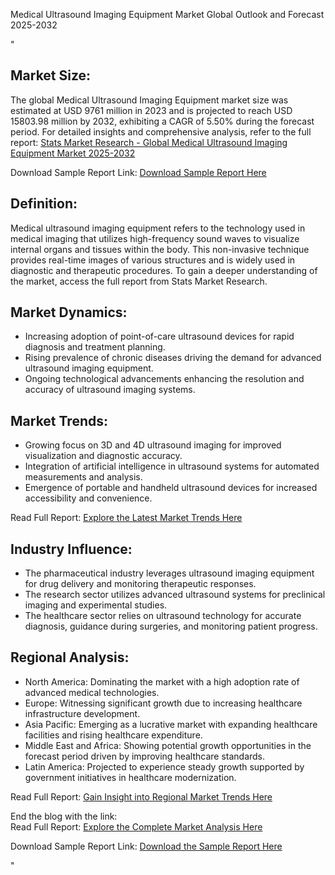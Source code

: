Medical Ultrasound Imaging Equipment Market Global Outlook and Forecast 2025-2032

"<html>
<body>

<h2>Market Size:</h2>
<p>The global Medical Ultrasound Imaging Equipment market size was estimated at USD 9761 million in 2023 and is projected to reach USD 15803.98 million by 2032, exhibiting a CAGR of 5.50% during the forecast period. For detailed insights and comprehensive analysis, refer to the full report: <a href='https://www.statsmarketresearch.com/global-medical-ultrasound-imaging-equipment-2025-2032-45-8030940'>Stats Market Research - Global Medical Ultrasound Imaging Equipment Market 2025-2032</a></p>
<p>Download Sample Report Link: <a href='https://www.statsmarketresearch.com/download-free-sample/8030940/global-medical-ultrasound-imaging-equipment-2025-2032-45'>Download Sample Report Here</a></p>

<h2>Definition:</h2>
<p>Medical ultrasound imaging equipment refers to the technology used in medical imaging that utilizes high-frequency sound waves to visualize internal organs and tissues within the body. This non-invasive technique provides real-time images of various structures and is widely used in diagnostic and therapeutic procedures. To gain a deeper understanding of the market, access the full report from Stats Market Research.</p>

<h2>Market Dynamics:</h2>
<ul>
  <li>Increasing adoption of point-of-care ultrasound devices for rapid diagnosis and treatment planning.</li>
  <li>Rising prevalence of chronic diseases driving the demand for advanced ultrasound imaging equipment.</li>
  <li>Ongoing technological advancements enhancing the resolution and accuracy of ultrasound imaging systems.</li>
</ul>

<h2>Market Trends:</h2>
<ul>
  <li>Growing focus on 3D and 4D ultrasound imaging for improved visualization and diagnostic accuracy.</li>
  <li>Integration of artificial intelligence in ultrasound systems for automated measurements and analysis.</li>
  <li>Emergence of portable and handheld ultrasound devices for increased accessibility and convenience.</li>
</ul>
<p>Read Full Report: <a href='https://www.statsmarketresearch.com/global-medical-ultrasound-imaging-equipment-2025-2032-45-8030940'>Explore the Latest Market Trends Here</a></p>

<h2>Industry Influence:</h2>
<ul>
  <li>The pharmaceutical industry leverages ultrasound imaging equipment for drug delivery and monitoring therapeutic responses.</li>
  <li>The research sector utilizes advanced ultrasound systems for preclinical imaging and experimental studies.</li>
  <li>The healthcare sector relies on ultrasound technology for accurate diagnosis, guidance during surgeries, and monitoring patient progress.</li>
</ul>

<h2>Regional Analysis:</h2>
<ul>
  <li>North America: Dominating the market with a high adoption rate of advanced medical technologies.</li>
  <li>Europe: Witnessing significant growth due to increasing healthcare infrastructure development.</li>
  <li>Asia Pacific: Emerging as a lucrative market with expanding healthcare facilities and rising healthcare expenditure.</li>
  <li>Middle East and Africa: Showing potential growth opportunities in the forecast period driven by improving healthcare standards.</li>
  <li>Latin America: Projected to experience steady growth supported by government initiatives in healthcare modernization.</li>
</ul>
<p>Read Full Report: <a href='https://www.statsmarketresearch.com/global-medical-ultrasound-imaging-equipment-2025-2032-45-8030940'>Gain Insight into Regional Market Trends Here</a></p>

<p>End the blog with the link:<br>
Read Full Report: <a href='https://www.statsmarketresearch.com/global-medical-ultrasound-imaging-equipment-2025-2032-45-8030940'>Explore the Complete Market Analysis Here</a></p>
<p>Download Sample Report Link: <a href='https://www.statsmarketresearch.com/download-free-sample/8030940/global-medical-ultrasound-imaging-equipment-2025-2032-45'>Download the Sample Report Here</a></p>

</body>
</html>"
